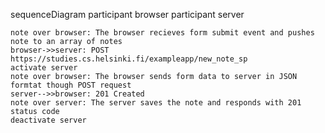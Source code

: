 sequenceDiagram
participant browser
participant server

    note over browser: The browser recieves form submit event and pushes note to an array of notes
    browser->>server: POST https://studies.cs.helsinki.fi/exampleapp/new_note_sp
    activate server
    note over browser: The browser sends form data to server in JSON formtat though POST request
    server-->>browser: 201 Created
    note over server: The server saves the note and responds with 201 status code
    deactivate server
